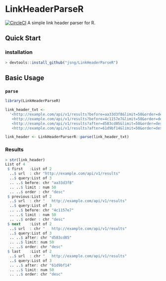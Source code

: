 # LinkHeaderParseR
[![CircleCI](https://circleci.com/gh/jsng/LinkHeaderParseR.svg?style=svg)](https://circleci.com/gh/jsng/LinkHeaderParseR)
A simple link header parser for R.

## Quick Start
### installation
```r
> devtools::install_github("jsng/LinkHeaderParseR")
```
## Basic Usage
### `parse`
```r
library(LinkHeaderParseR)

link_header_txt <- 
  '<http://example.com/api/v1/results?before=aa33d3f8&limit=50&order=desc>; rel="first",
   <http://example.com/api/v1/results?before=4c1157e7&limit=50&order=desc>; rel="previous",
   <http://example.com/api/v1/results?after=d583cd85&limit=50&order=desc>; rel="next",
   <http://example.com/api/v1/results?after=61d9bf14&limit=50&order=desc>; rel="last"'

link_header <- LinkHeaderParserR::parse(link_header_txt)
```
### Results
```r
> str(link_header)
List of 4
 $ first   :List of 2
  ..$ url  : chr "http://example.com/api/v1/results"
  ..$ query:List of 3
  .. ..$ before: chr "aa33d3f8"
  .. ..$ limit : num 50
  .. ..$ order : chr "desc"
 $ previous:List of 2
  ..$ url  : chr "   http://example.com/api/v1/results"
  ..$ query:List of 3
  .. ..$ before: chr "4c1157e7"
  .. ..$ limit : num 50
  .. ..$ order : chr "desc"
 $ next    :List of 2
  ..$ url  : chr "   http://example.com/api/v1/results"
  ..$ query:List of 3
  .. ..$ after: chr "d583cd85"
  .. ..$ limit: num 50
  .. ..$ order: chr "desc"
 $ last    :List of 2
  ..$ url  : chr "   http://example.com/api/v1/results"
  ..$ query:List of 3
  .. ..$ after: chr "61d9bf14"
  .. ..$ limit: num 50
  .. ..$ order: chr "desc" 
```
